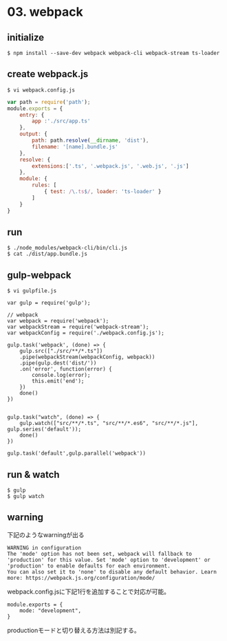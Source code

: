 # 03. webpack

## initialize

```
$ npm install --save-dev webpack webpack-cli webpack-stream ts-loader
```

## create webpack.js

```
$ vi webpack.config.js
```

```webpack.config.js
var path = require('path');
module.exports = {
    entry: {
        app :'./src/app.ts'
    },
    output: {
		path: path.resolve(__dirname, 'dist'),
        filename: '[name].bundle.js'
    },
    resolve: {
        extensions:['.ts', '.webpack.js', '.web.js', '.js']
    },
    module: {
        rules: [
            { test: /\.ts$/, loader: 'ts-loader' }
        ]
    }
}
```

## run 

```
$ ./node_modules/webpack-cli/bin/cli.js
$ cat ./dist/app.bundle.js
```


## gulp-webpack

```
$ vi gulpfile.js
```

```
var gulp = require('gulp');

// webpack
var webpack = require('webpack');
var webpackStream = require('webpack-stream');
var webpackConfig = require('./webpack.config.js');

gulp.task('webpack', (done) => {
    gulp.src(["./src/**/*.ts"])
	.pipe(webpackStream(webpackConfig, webpack))
	.pipe(gulp.dest('dist/'))
	.on('error', function(error) {
		console.log(error);
		this.emit('end');
	})
	done()
})


gulp.task("watch", (done) => {
	gulp.watch(["src/**/*.ts", "src/**/*.es6", "src/**/*.js"], gulp.series('default'));
	done()
})

gulp.task('default',gulp.parallel('webpack'))
```

## run & watch

```
$ gulp
$ gulp watch
```


## warning

下記のようなwarningが出る

```
WARNING in configuration
The 'mode' option has not been set, webpack will fallback to 'production' for this value. Set 'mode' option to 'development' or 'production' to enable defaults for each environment.
You can also set it to 'none' to disable any default behavior. Learn more: https://webpack.js.org/configuration/mode/
```

webpack.config.jsに下記1行を追加することで対応が可能。

```
module.exports = {
	mode: "development",
}
```

productionモードと切り替える方法は別記する。